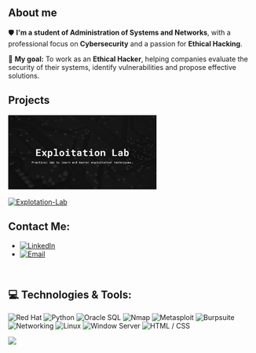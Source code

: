 ## About me
🛡️ **I'm a student of Administration of Systems and Networks**, with a professional focus on **Cybersecurity** and a passion for **Ethical Hacking**.

🎯 **My goal:** To work as an **Ethical Hacker**, helping companies evaluate the security of their systems, identify vulnerabilities and propose effective solutions.

## Projects
<a href="https://github.com/ElChe1/Explotation-Lab"><img src="https://raw.githubusercontent.com/ElChe1/Explotation-Lab/main/banner.png" style="height: 60%; width:60%;"/></a>

[![Explotation-Lab](https://img.shields.io/github/stars/ElChe1/Explotation-Lab?label=Explotation%20Lab&style=social)](https://github.com/ElChe1/Explotation-Lab)

## Contact Me:
  - [![LinkedIn](https://img.shields.io/badge/LinkedIn-Set_Cobler-0077B5?style=for-the-badge&logo=linkedin&logoColor=white&labelColor=101010)](https://www.linkedin.com/in/secomu)
  - [![Email](https://img.shields.io/badge/setcomu2005@gmail.com-Personal_Email-D14836?style=for-the-badge&logo=gmail&logoColor=white&labelColor=101010)](mailto:setcomu2005@gmail.com)
</br>
    

## 💻 Technologies & Tools:
![Red Hat](https://img.shields.io/badge/Red%20Hat-EE0000?style=for-the-badge&logo=redhat&logoColor=white)
![Python](https://img.shields.io/badge/python-3670A0?style=for-the-badge&logo=python&logoColor=ffdd54)
![Oracle SQL](https://img.shields.io/badge/oracle%20SQL-F80000.svg?style=for-the-badge&logo=square&logoColor=white)
![Nmap](https://img.shields.io/badge/nmap-%23008FBA.svg?style=for-the-badge&logo=eventstore&logoColor=white)
![Metasploit](https://img.shields.io/badge/metasploit-%230167ff.svg?style=for-the-badge&logo=metasploit&logoColor=white)
![Burpsuite](https://img.shields.io/badge/BurpSuite-FF6633.svg?style=for-the-badge&logo=burpsuite&logoColor=white)
![Networking](https://img.shields.io/badge/networking-%2320232a.svg?style=for-the-badge&logo=n8n&logoColor=%2361DAFB)
![Linux](https://img.shields.io/badge/Linux-FCC624.svg?style=for-the-badge&logo=linux&logoColor=black)
![Window Server](https://img.shields.io/badge/Windows%20Server-1c92dd?style=for-the-badge&logo=serverless&logoColor=white)
![HTML / CSS](https://img.shields.io/badge/HTML%20/%20CSS-E34F26?style=for-the-badge&logo=htmx&logoColor=white)


![](https://github-readme-activity-graph.vercel.app/graph?username=elche1&theme=react-dark&bg_color=20232a&hide_border=true)
